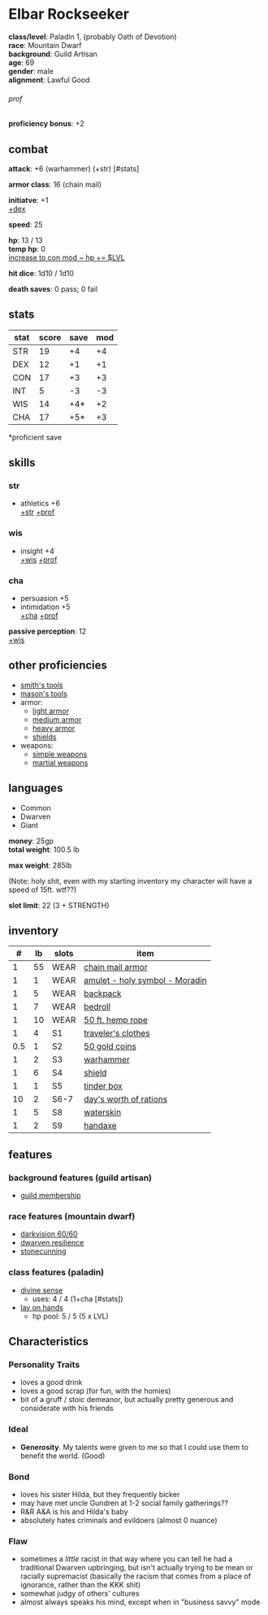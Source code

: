 # Elbar Rockseeker
**class/level**: Paladin 1, (probably Oath of Devotion)  
**race**: Mountain Dwarf  
**background**: Guild Artisan  
**age**: 69  
**gender**: male  
**alignment**: Lawful Good

###### prof
**proficiency bonus**: +2  

## combat

**attack**: +6 (warhammer) (+str) [#stats]

**armor class**: 16 (chain mail)
  
**initiatve**: +1  
[+dex](#stats)  

**speed**: 25  

**hp**: 13 / 13  
**temp hp**: 0  
[increase to con mod ~ hp += $LVL](#stats)

**hit dice**: 1d10 / 1d10  

**death saves**: 0 pass; 0 fail  

## stats  
|stat|score|save|mod|  
|----|-----|----|---|  
|STR |19   |+4  |+4 |  
|DEX |12   |+1  |+1 |  
|CON |17   |+3  |+3 |  
|INT |5    |-3  |-3 |  
|WIS |14   |+4* |+2 |  
|CHA |17   |+5* |+3 |  
  
\*proficient save  
  
## skills  
### str  
- athletics +6  
[+str](#stats) [+prof](#prof)  

### wis  
- insight +4  
[+wis](#stats) [+prof](#prof)  

### cha  
- persuasion +5  
- intimidation +5  
[+cha](#stats) [+prof](#prof)  
  
**passive perception**: 12  
[+wis](#stats)

## other proficiencies  
- [smith's tools](https://2014.5e.tools/items.html#smith's%20tools_phb)
- [mason's tools](https://2014.5e.tools/items.html#mason's%20tools_phb)
- armor:
    - [light armor](https://2014.5e.tools/items.html#blankhash,flsttype:light%20armor=1)
    - [medium armor](https://2014.5e.tools/items.html#blankhash,flsttype:medium%20armor=1)
    - [heavy armor](https://2014.5e.tools/items.html#blankhash,flsttype:heavy%20armor=1)
    - [shields](https://2014.5e.tools/items.html#shield_phb)
- weapons:
    - [simple weapons](https://2014.5e.tools/tables.html#weapons_phb)
    - [martial weapons](https://2014.5e.tools/tables.html#weapons_phb)

## languages
- Common
- Dwarven
- Giant

**money**: 25gp  
**total weight**: 100.5 lb  

**max weight**: 285lb

(Note: holy shit, even with my starting inventory my character will have a speed of 15ft. wtf??)

**slot limit**: 22 (3 + STRENGTH)

## inventory  
|#   |lb |slots|item|  
|----|---|-----|----|  
|1   |55 |WEAR |[chain mail armor](https://2014.5e.tools/items.html#chain%20mail_phb)|  
|1   |1  |WEAR |[amulet - holy symbol - Moradin](https://2014.5e.tools/items.html#amulet_phb)|  
|1   |5  |WEAR |[backpack](https://2014.5e.tools/items.html#backpack_phb)|  
|1   |7  |WEAR |[bedroll](https://2014.5e.tools/items.html#bedroll_phb)|  
|1   |10 |WEAR |[50 ft. hemp rope](https://2014.5e.tools/items.html#hempen%20rope%20(50%20feet)_phb)|  
|1   |4  |S1   |[traveler's clothes](https://2014.5e.tools/items.html#traveler's%20clothes_phb)|
|0.5 |1  |S2   |[50 gold coins](https://2014.5e.tools/items.html#gold%20(gp)_phb)|  
|1   |2  |S3   |[warhammer](https://2014.5e.tools/items.html#warhammer_phb)|  
|1   |6  |S4   |[shield](https://2014.5e.tools/items.html#shield_phb)|  
|1   |1  |S5   |[tinder box](https://2014.5e.tools/items.html#tinderbox_phb)|  
|10  |2  |S6-7 |[day's worth of rations](https://2014.5e.tools/items.html#rations%20(1%20day)_phb)|  
|1   |5  |S8   |[waterskin](https://2014.5e.tools/items.html#waterskin_phb)|  
|1   |2  |S9   |[handaxe](https://2014.5e.tools/items.html#handaxe_phb)|

## features  
### background features (guild artisan)  
- [guild membership](https://2014.5e.tools/backgrounds.html#guild%20artisan_phb)  
### race features (mountain dwarf)
- [darkvision 60/60](https://2014.5e.tools/races.html#dwarf%20(mountain)_phb)
- [dwarven resilience](https://2014.5e.tools/races.html#dwarf%20(mountain)_phb)
- [stonecunning](https://2014.5e.tools/races.html#dwarf%20(mountain)_phb)
### class features (paladin)  
- [divine sense](https://2014.5e.tools/classes.html#paladin_phb,state:feature=s0-0)
    - uses: 4 / 4 (1+cha [#stats])
- [lay on hands](https://2014.5e.tools/classes.html#paladin_phb,state:feature=s0-1)
    - hp pool: 5 / 5 (5 x LVL)

## Characteristics

### Personality Traits
- loves a good drink
- loves a good scrap (for fun, with the homies)
- bit of a gruff / stoic demeanor, but actually pretty generous and considerate with his friends

### Ideal
- **Generosity**. My talents were given to me so that I could use them to benefit the world. (Good)

### Bond
- loves his sister Hilda, but they frequently bicker
- may have met uncle Gundren at 1-2 social family gatherings??
- R&R A&A is his and Hilda's baby
- absolutely hates criminals and evildoers (almost 0 nuance)

### Flaw
- sometimes a *little* racist in that way where you can tell he had a traditional Dwarven upbringing, but isn't actually trying to be mean or racially supremacist (basically the racism that comes from a place of ignorance, rather than the KKK shit)
- somewhat judgy of others' cultures
- almost always speaks his mind, except when in "business savvy" mode
